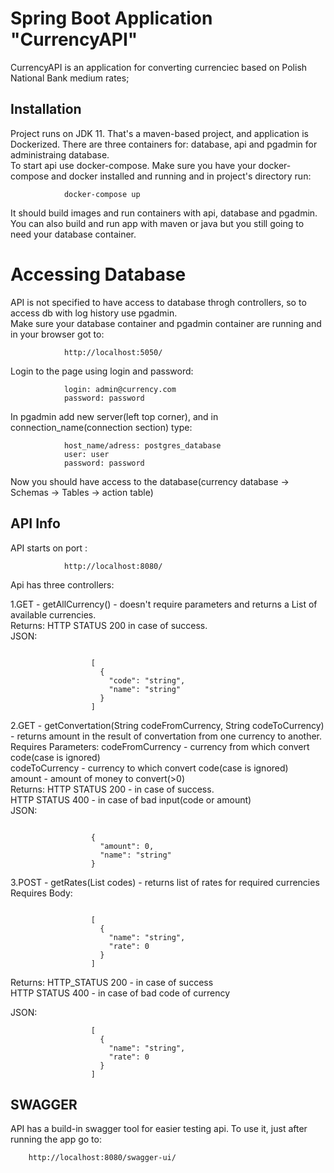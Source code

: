 # Spring Boot Application "CurrencyAPI" 

CurrencyAPI is an application for converting currenciec based on Polish National Bank medium rates;

## Installation 

Project runs on JDK 11. 
That's a maven-based project, and application is Dockerized. There are three containers for: database, api and pgadmin for administraing database.<br/>
To start api use docker-compose. 
Make sure you have your docker-compose and docker installed and running and in project's directory run:
```
            docker-compose up
```
It should build images and run containers with api, database and pgadmin.<br/>
You can also build and run app with maven or java but you still going to need your database container.
    
# Accessing Database

API is not specified to have access to database throgh controllers, so to access db with log history use pgadmin. <br/>
Make sure your database container and pgadmin container are running and in your browser got to:
```
            http://localhost:5050/
```
Login to the page using login and password:
```
            login: admin@currency.com
            password: password
```
In pgadmin add new server(left top corner), and in connection_name(connection section) type:
```
            host_name/adress: postgres_database
            user: user
            password: password
```
Now you should have access to the database(currency database -> Schemas -> Tables -> action table)

## API Info

API starts on port :
```
            http://localhost:8080/
```
Api has three controllers:

1.GET - getAllCurrency() - doesn't require parameters and returns a List of available currencies.<br/>
Returns: HTTP STATUS 200 in case of success.<br/>
JSON:
```

                  [
                    {
                      "code": "string",
                      "name": "string"
                    }
                  ]
```

2.GET - getConvertation(String codeFromCurrency, String codeToCurrency) - returns amount in the result of convertation from one currency to another.<br/>
Requires Parameters: codeFromCurrency - currency from which convert code(case is ignored)<br/>
                     codeToCurrency - currency to which convert code(case is ignored)<br/>
                     amount - amount of money to convert(>0)<br/>
Returns: HTTP STATUS 200 - in case of success.<br/>
         HTTP STATUS 400 - in case of bad input(code or amount)<br/>
JSON: 
```

                  {
                    "amount": 0,
                    "name": "string"
                  }
```
3.POST - getRates(List<String> codes) - returns list of rates for required currencies<br/>
 Requires Body: 
```

                  [
                    {
                      "name": "string",
                      "rate": 0
                    }
                  ]
```
 Returns: HTTP_STATUS 200 - in case of success<br/>
          HTTP STATUS 400 - in case of bad code of currency<br/>

JSON: 
```
                  [
                    {
                      "name": "string",
                      "rate": 0
                    }
                  ]

```
## SWAGGER
    
API has a build-in swagger tool for easier testing api. To use it, just after running the app go to:
```
    http://localhost:8080/swagger-ui/
```
    

 
  
                                 
            
    
    
    
